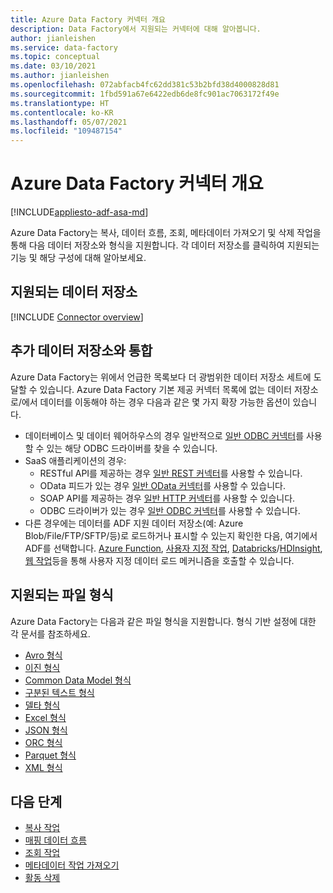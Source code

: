 ```yaml
---
title: Azure Data Factory 커넥터 개요
description: Data Factory에서 지원되는 커넥터에 대해 알아봅니다.
author: jianleishen
ms.service: data-factory
ms.topic: conceptual
ms.date: 03/10/2021
ms.author: jianleishen
ms.openlocfilehash: 072abfacb4fc62dd381c53b2bfd38d4000828d81
ms.sourcegitcommit: 1fbd591a67e6422edb6de8fc901ac7063172f49e
ms.translationtype: HT
ms.contentlocale: ko-KR
ms.lasthandoff: 05/07/2021
ms.locfileid: "109487154"
---
```

# <a name="azure-data-factory-connector-overview"></a>Azure Data Factory 커넥터 개요

[!INCLUDE[appliesto-adf-asa-md](includes/appliesto-adf-asa-md.md)]

Azure Data Factory는 복사, 데이터 흐름, 조회, 메타데이터 가져오기 및 삭제 작업을 통해 다음 데이터 저장소와 형식을 지원합니다. 각 데이터 저장소를 클릭하여 지원되는 기능 및 해당 구성에 대해 알아보세요.

## <a name="supported-data-stores"></a>지원되는 데이터 저장소

[!INCLUDE [Connector overview](includes/data-factory-v2-connector-overview.md)]

## <a name="integrate-with-more-data-stores"></a>추가 데이터 저장소와 통합

Azure Data Factory는 위에서 언급한 목록보다 더 광범위한 데이터 저장소 세트에 도달할 수 있습니다. Azure Data Factory 기본 제공 커넥터 목록에 없는 데이터 저장소로/에서 데이터를 이동해야 하는 경우 다음과 같은 몇 가지 확장 가능한 옵션이 있습니다.
- 데이터베이스 및 데이터 웨어하우스의 경우 일반적으로 [일반 ODBC 커넥터](connector-odbc.md)를 사용할 수 있는 해당 ODBC 드라이버를 찾을 수 있습니다.
- SaaS 애플리케이션의 경우:
    - RESTful API를 제공하는 경우 [일반 REST 커넥터](connector-rest.md)를 사용할 수 있습니다.
    - OData 피드가 있는 경우 [일반 OData 커넥터](connector-odata.md)를 사용할 수 있습니다.
    - SOAP API를 제공하는 경우 [일반 HTTP 커넥터](connector-http.md)를 사용할 수 있습니다.
    - ODBC 드라이버가 있는 경우 [일반 ODBC 커넥터](connector-odbc.md)를 사용할 수 있습니다.
- 다른 경우에는 데이터를 ADF 지원 데이터 저장소(예: Azure Blob/File/FTP/SFTP/등)로 로드하거나 표시할 수 있는지 확인한 다음, 여기에서 ADF를 선택합니다. [Azure Function](control-flow-azure-function-activity.md), [사용자 지정 작업](transform-data-using-dotnet-custom-activity.md), [Databricks](transform-data-databricks-notebook.md)/[HDInsight](transform-data-using-hadoop-hive.md), [웹 작업](control-flow-web-activity.md)등을 통해 사용자 지정 데이터 로드 메커니즘을 호출할 수 있습니다.

## <a name="supported-file-formats"></a>지원되는 파일 형식

Azure Data Factory는 다음과 같은 파일 형식을 지원합니다. 형식 기반 설정에 대한 각 문서를 참조하세요.

- [Avro 형식](format-avro.md)
- [이진 형식](format-binary.md)
- [Common Data Model 형식](format-common-data-model.md)
- [구분된 텍스트 형식](format-delimited-text.md)
- [델타 형식](format-delta.md)
- [Excel 형식](format-excel.md)
- [JSON 형식](format-json.md)
- [ORC 형식](format-orc.md)
- [Parquet 형식](format-parquet.md)
- [XML 형식](format-xml.md)

## <a name="next-steps"></a>다음 단계

- [복사 작업](copy-activity-overview.md)
- [매핑 데이터 흐름](concepts-data-flow-overview.md)
- [조회 작업](control-flow-lookup-activity.md)
- [메타데이터 작업 가져오기](control-flow-get-metadata-activity.md)
- [활동 삭제](delete-activity.md)
